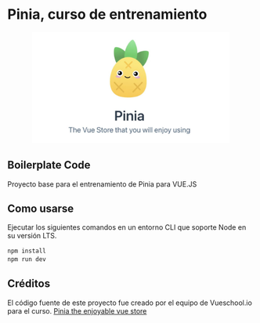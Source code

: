 # Pinia, curso de entrenamiento

<div style="text-align:center;">
  <img src="https://raw.githubusercontent.com/rivalcoba/pinia-trainning/main/public/images/Pinia-banner.jpg" width="80%" alt="Image" />
</div>


## Boilerplate Code
Proyecto base para el entrenamiento de Pinia para VUE.JS

## Como usarse
Ejecutar los siguientes comandos en un entorno CLI que soporte Node en su versión LTS.

```javascript
npm install
npm run dev
```

## Créditos
El código fuente de este proyecto fue creado por el equipo de Vueschool.io para el curso.
[Pinia the enjoyable vue store](https://vueschool.io/courses/pinia-the-enjoyable-vue-store)